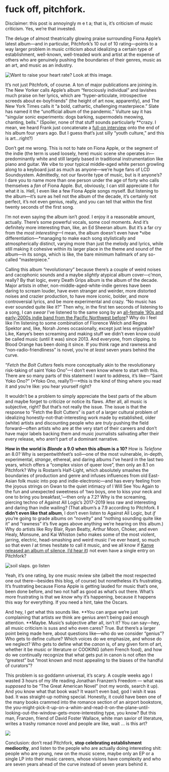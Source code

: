 # fuck off, pitchfork. 
Disclaimer: this post is annoyingly m e t a; that is, it’s criticism of music criticism. Yes, we’re that invested. 

The deluge of almost theatrically glowing praise surrounding Fiona Apple’s latest album—and in particular, Pitchfork’s 10 out of 10 rating—points to a way larger problem in music criticism about idealizing a certain type of establishment, well-known, well-treaded work and artist at the expense of others who are genuinely pushing the boundaries of their genres, music as an art, and music as an industry. 


![Want to raise your heart rate? Look at this image.](https://paper-attachments.dropbox.com/s_89A64EB5F326771834D6E6581FF0A9D717136A8A09717E6F4DB6026B1CA9C7B0_1587277303885_image.png)


It’s not just Pitchfork, of course. A ton of major publications are joining in. The New Yorker calls Apple’s album “ferociously individual” and lavishes much praise on her lyrics, which are “hyper-articulate, introspective screeds about ex-boyfriends” (the height of art now, apparently), and The New York Times calls it “a bold, cathartic, challenging masterpiece.” Slate has named it the “unofficial album of the pandemic.” Vulture say it has “singular sonic experiments: dogs barking, supermodels meowing, chanting, bells.” (Spoiler, none of that stuff sounds particularly **crazy. I mean, we heard Frank just concatenate a [full-on interview](https://open.spotify.com/track/5k8LB57xOq8UUNVaKWSqrf) onto the end of his album four years ago. But I guess that’s just silly “youth culture,” and this is art…right?)

Don’t get me wrong. This is not to hate on Fiona Apple, or the segment of the indie (the term is used loosely, here) music scene she operates in—predominantly white and still largely based in traditional instrumentation like piano and guitar. We vibe to your typical middle-aged white person growling along to a keyboard just as much as anyone—we’re huge fans of LCD Soundsystem. Admittedly, not our favorite type of music, but is it anyone’s? I dare you to name more than one person under the age of forty who calls themselves a *fan* of Fiona Apple. But, obviously, I can still appreciate it for what it is. Hell, I even like a few Fiona Apple songs myself. But listening to the album—it’s sure as hell not the album of the decade,  it’s certainly not perfect, it’s not even genius, really, and you can tell that within the first twenty seconds of the first song. 

I’m not even saying the album isn’t *good*. I enjoy it a reasonable amount, actually. There’s some powerful vocals, some cool moments. And it’s definitely more interesting than, like, an Ed Sheeran album. But it’s a far cry from the *most interesting*—I mean, the album doesn’t even have *vibe differentiation—*managing to make each song stylistically and atmospherically distinct, varying more than just the melody and lyrics, while still making it cohesive within its larger place in the theme and sound of the album—in its songs, which is like, the bare minimum hallmark of any so-called “masterpiece.” 

Calling this album “revolutionary” because there’s a couple of weird noises and cacophonic sounds and a maybe *slightly* atypical album cover—c’mon, really? By that logic, every Death Grips album is the album of the decade. Major artists in other, non-middle-aged-white-indie genres have been daring to scream louder, have even stranger and weirder, more distorted noises and crazier production, to have more iconic, bolder, and more controversial lyrics, and be more experimental and crazy. “No music has ever sounded quite like it?” Then why, in the first ten seconds of listening to a song, I can *swear* I’ve listened to the same song by an [all-female ’90s and early-2000s indie band from the Pacific Northwest before](https://open.spotify.com/artist/4wLIbcoqmqI4WZHDiBxeCB)? Why do I feel like I’m listening to some combination of Florence Welch and Regina Spektor and, like, Norah Jones occasionally, except just less enjoyable? Like, Kanye’s been screaming and making stuff we didn’t even know could be called music (until it was) since 2013. And everyone, from clipping. to Blood Orange has been doing it since. If you think rage and rawness and “non-radio-friendliness” is novel, you’re *at least* seven years behind the curve. 

“*Fetch the Bolt Cutters* feels more conceptually akin to the revolutionary risk-taking of saint Yoko Ono”—I don’t even know where to start with this. There are so many parts of this statement I want to address, it’s like—“Saint Yoko Ono?” (*Yoko Ono, really?)—*this is the kind of thing where you read it and you’re like: you hear yourself right? 

It wouldn’t be a problem to simply appreciate the best parts of the album and maybe forget to criticize or notice its flaws. After all, all music is subjective, right? But that’s not really the issue. The issue is that the response to “Fetch the Bolt Cutters” is part of a larger cultural problem of idealizing honestly-not-that-interesting work made by established, older (white) artists and discounting people who are *truly* pushing the field forward—often artists who are at the very start of their careers and don’t have major labels backing them and music journalists salivating after their every release, who aren’t part of a dominant narrative. 

**How in the world is** ***Blonde*** **a 9.0 when this album is a 10?** How is *Telefone* an 8.0? Why is serpentwithfeet’s soil—one of the most vulnerable, in-depth, experimental, *strange*, ethereal, and daring albums I’ve heard in the last two years, which offers a “complex vision of queer love”, then only an 8.1 on Pitchfork? Why is Rostam’s Half-Light, which absolutely smashes the boundaries of production and genre and infuses influences from old East-Asian folk music into pop and indie-electronic—and has every feeling from the joyous strings on Gwan to the quiet intimacy of I Will See You Again to the fun and unexpected sweetness of ‘two boys, one to kiss your neck and one to bring you breakfast,’—then only a 7.2? Why is the screaming, piercing techno of Against All Logic’s 2017-2019 less raw and interesting and daring than indie wailing? (That album’s a 7.9 according to Pitchfork. **I didn’t even like that album**, I don’t even listen to Against All Logic, but *if* you’re going to grade albums on “novelty” and “nothing sounding quite like it” and “rawness” it’s five ages above anything we’re hearing on this album.) Why do artists like Roy Blair, Ryan Beatty, Arthur Moon, Choker, and even Healy, Monsune, and Kai Whiston (who makes some of the most violent, jarring, electric, head-smashing and weird music I’ve ever heard, so much so that even *I* at times hesitate to call it music, and we all know if [Kanye released an album of silence, I’d hear it](https://pics.me.me/chocolate-bar-percxcet-one-day-kanye-will-release-an-empty-28381768.png)) not even have a single entry on Pitchfork? 

![soil slaps. go listen](https://f4.bcbits.com/img/a3702743229_10.jpg)


Yeah, it’s one rating, by one music review site (albeit the most respected one out there—besides this blog, of course) but nonetheless it’s frustrating. It’s frustrating because Fiona Apple is getting lauded for music that’s one, been done before, and two not half as good as what’s out there. What’s more frustrating is that we *know* why it’s happening, because it happens this way for everything. If you need a hint, take the Oscars.

And hey, I *get* what this sounds like. **You can argue we’re just complaining that artists *we* think are genius aren’t being paid enough attention. **Maybe. Music’s subjective after all, isn’t it? You can say—hey, all music criticism is suss and who even cares? True. But there’s a larger point being made here, about questions like—who do we consider “genius”? Who gets to define culture? Which voices do we emphasize, and whose do we neglect? Who gets to define what the *canon* is, of any given form of art, whether it be music or literature or COOKING (*ahem* French food), and how do we continually recognize that what gets put in canon is not often the “greatest” but “most known and most appealing to the biases of the handful of curators”?

This problem is so goddamn universal, it’s scary. A couple weeks ago I wasted 3 hours of my life reading Jonathan Franzen’s Freedom — what was *supposed* to be “The Great American Novel” (not my words, search it up). And you know what that book was? It wasn’t even bad, god I wish it was bad. It was straight-up nothing special. Honestly, it could have been one of the many books crammed into the romance section of an airport bookstore, the you-might-pick-it-up-on-a-whim-and-read-it-on-the-plane-until-looking-out-the-window-gets-more-interesting type, you know? But this man, Franzen, friend of David Foster Wallace, white man savior of literature, writes a trashy romance novel and people are like, wait … is this art? 


![](https://paper-attachments.dropbox.com/s_89A64EB5F326771834D6E6581FF0A9D717136A8A09717E6F4DB6026B1CA9C7B0_1587278892277_image.png)


Conclusion: don’t read Pitchfork, **stop celebrating establishment mediocrity**, and listen to the people who are actually doing interesting shit: people who are young, new on the music scene, maybe only an EP or a single LP into their music careers, whose visions have complexity and who are seven years ahead of the curve instead of seven years behind it. 


